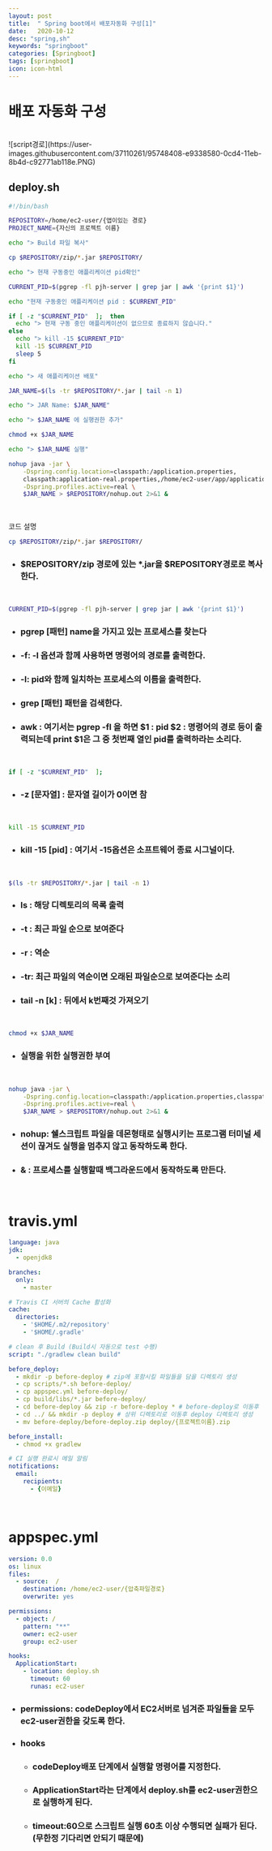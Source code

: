 ```yaml
---
layout: post
title:  " Spring boot에서 배포자동화 구성[1]"
date:   2020-10-12
desc: "spring,sh"
keywords: "springboot"
categories: [Springboot]
tags: [springboot]
icon: icon-html
---
```


배포 자동화 구성
====

<br/>
![script경로](https://user-images.githubusercontent.com/37110261/95748408-e9338580-0cd4-11eb-8b4d-c92771ab118e.PNG)

## deploy.sh

``` sh
#!/bin/bash

REPOSITORY=/home/ec2-user/{앱이있는 경로}
PROJECT_NAME={자신의 프로젝트 이름}

echo "> Build 파일 복사"

cp $REPOSITORY/zip/*.jar $REPOSITORY/

echo "> 현재 구동중인 애플리케이션 pid확인"

CURRENT_PID=$(pgrep -fl pjh-server | grep jar | awk '{print $1}')

echo "현재 구동중인 애플리케이션 pid : $CURRENT_PID"

if [ -z "$CURRENT_PID"  ];  then
  echo "> 현재 구동 중인 애플리케이션이 없으므로 종료하지 않습니다."
else
  echo "> kill -15 $CURRENT_PID"
  kill -15 $CURRENT_PID
  sleep 5
fi

echo "> 새 애플리케이션 배포"

JAR_NAME=$(ls -tr $REPOSITORY/*.jar | tail -n 1)

echo "> JAR Name: $JAR_NAME"

echo "> $JAR_NAME 에 실행권한 추가"

chmod +x $JAR_NAME

echo "> $JAR_NAME 실행"

nohup java -jar \
    -Dspring.config.location=classpath:/application.properties,
    classpath:application-real.properties,/home/ec2-user/app/application-real-db.properties \
    -Dspring.profiles.active=real \
    $JAR_NAME > $REPOSITORY/nohup.out 2>&1 & 
```

<br/>

코드 설명
``` sh
cp $REPOSITORY/zip/*.jar $REPOSITORY/
```

+ ### $REPOSITORY/zip 경로에 있는 *.jar을 $REPOSITORY경로로 복사한다.

<br/>

``` sh
CURRENT_PID=$(pgrep -fl pjh-server | grep jar | awk '{print $1}')
```

+ ### pgrep [패턴] name을 가지고 있는 프로세스를 찾는다
+ ### -f: -l 옵션과 함께 사용하면 명령어의 경로를 출력한다.
+ ### -l: pid와 함께 일치하는 프로세스의 이름을 출력한다.
+ ### grep [패턴] 패턴을 검색한다.
+ ### awk : 여기서는 pgrep -fl 을 하면 $1 : pid $2 : 명령어의 경로 등이 출력되는데 print $1은 그 중 첫번째 열인 pid를 출력하라는 소리다.

<br/>

``` sh
if [ -z "$CURRENT_PID"  ];
```

+ ### -z [문자열] : 문자열 길이가 0이면 참

<br/>

``` sh
kill -15 $CURRENT_PID
```

+ ### kill -15 [pid] : 여기서 -15옵션은 소프트웨어 종료 시그널이다.

<br/>

``` sh
$(ls -tr $REPOSITORY/*.jar | tail -n 1)
```

+ ### ls : 해당 디렉토리의 목록 출력
+ ### -t : 최근 파일 순으로 보여준다
+ ### -r : 역순
+ ### -tr: 최근 파일의 역순이면 오래된 파일순으로 보여준다는 소리
+ ### tail -n [k] : 뒤에서 k번째것 가져오기

<br/>

``` sh
chmod +x $JAR_NAME
```

+ ### 실행을 위한 실행권한 부여

<br/>

``` sh
nohup java -jar \
    -Dspring.config.location=classpath:/application.properties,classpath:/application-real.properties,/home/ec2-user/app/application-real-db.properties \
    -Dspring.profiles.active=real \
    $JAR_NAME > $REPOSITORY/nohup.out 2>&1 &
```

+ ### nohup: 쉘스크립트 파일을 데몬형태로 실행시키는 프로그램 터미널 세션이 끊겨도 실행을 멈추지 않고 동작하도록 한다.

+ ### & : 프로세스를 실행할때 백그라운드에서 동작하도록 만든다.


<br/>

travis.yml
====

``` yml
language: java
jdk:
  - openjdk8

branches:
  only:
    - master

# Travis CI 서버의 Cache 활성화
cache:
  directories:
    - '$HOME/.m2/repository'
    - '$HOME/.gradle'

# clean 후 Build (Build시 자동으로 test 수행)
script: "./gradlew clean build"

before_deploy:
  - mkdir -p before-deploy # zip에 포함시킬 파일들을 담을 디렉토리 생성
  - cp scripts/*.sh before-deploy/
  - cp appspec.yml before-deploy/
  - cp build/libs/*.jar before-deploy/
  - cd before-deploy && zip -r before-deploy * # before-deploy로 이동후 전체 압축
  - cd ../ && mkdir -p deploy # 상위 디렉토리로 이동후 deploy 디렉토리 생성
  - mv before-deploy/before-deploy.zip deploy/{프로젝트이름}.zip

before_install:
  - chmod +x gradlew

# CI 실행 완료시 메일 알림
notifications:
  email:
    recipients:
      - {이메일}
```

<br/>

appspec.yml
====

``` yml
version: 0.0
os: linux
files:
  - source:  /
    destination: /home/ec2-user/{압축파일경로}
    overwrite: yes

permissions:
  - object: /
    pattern: "**"
    owner: ec2-user
    group: ec2-user

hooks:
  ApplicationStart:
    - location: deploy.sh
      timeout: 60
      runas: ec2-user
```

+ ### permissions: codeDeploy에서 EC2서버로 넘겨준 파일들을 모두 ec2-user권한을 갖도록 한다.
+ ### hooks
    + ### codeDeploy배포 단계에서 실행할 명령어를 지정한다.
    + ### ApplicationStart라는 단계에서 deploy.sh를 ec2-user권한으로 실행하게 된다.
    + ### timeout:60으로 스크립트 실행 60초 이상 수행되면 실패가 된다.(무한정 기다리면 안되기 때문에)